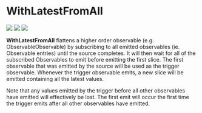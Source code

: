 # WithLatestFromAll

[![](../../../assets/godev.svg?raw=true)](https://pkg.go.dev/github.com/reactivego/rx/test/WithLatestFromAll?tab=doc)
[![](../../../assets/godoc.svg?raw=true)](https://godoc.org/github.com/reactivego/rx/test/WithLatestFromAll)
[![](../../../assets/rx.svg?raw=true)](https://rxjs-dev.firebaseapp.com/api/operators/withLatestFrom)

**WithLatestFromAll** flattens a higher order observable (e.g. ObservableObservable)
by subscribing to all emitted observables (ie. Observable entries) until the
source completes. It will then wait for all of the subscribed Observables to
emit before emitting the first slice. The first observable that was emitted by
the source will be used as the trigger observable. Whenever the trigger
observable emits, a new slice will be emitted containing all the latest values.

Note that any values emitted by the trigger before all other observables have emitted will
effectively be lost. The first emit will occur the first time the trigger emits after all other
observables have emitted.
